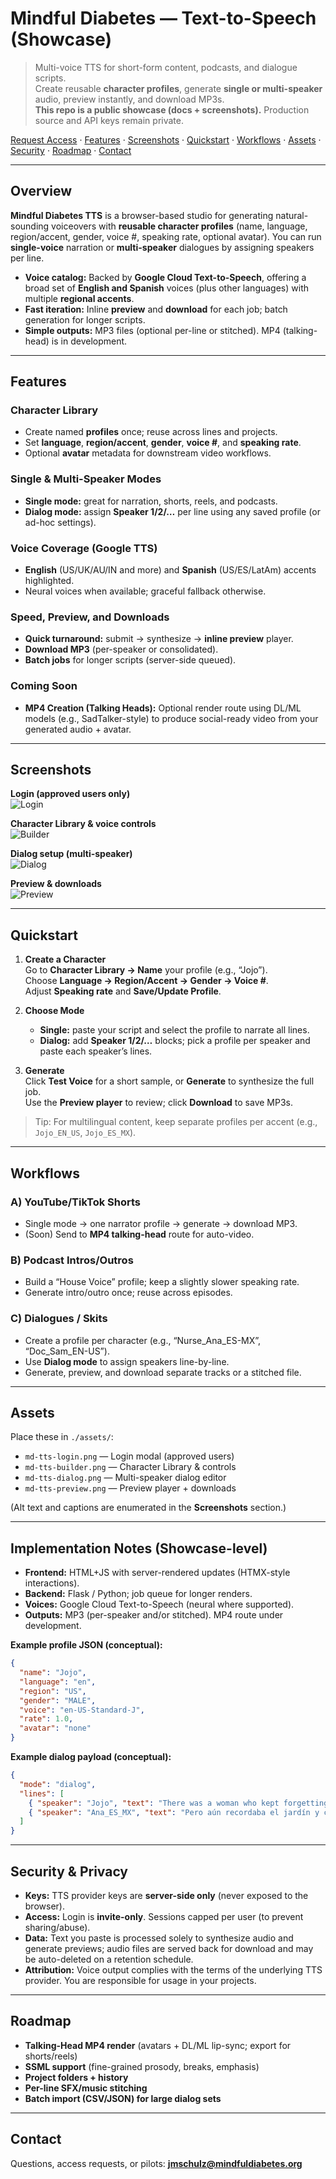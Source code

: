 # Mindful Diabetes — Text-to-Speech (Showcase)

> Multi-voice TTS for short-form content, podcasts, and dialogue scripts.  
> Create reusable **character profiles**, generate **single or multi-speaker** audio, preview instantly, and download MP3s.  
> **This repo is a public showcase (docs + screenshots).** Production source and API keys remain private.

[Request Access](mailto:joey@dksmithandco.com) · [Features](#features) · [Screenshots](#screenshots) · [Quickstart](#quickstart) · [Workflows](#workflows) · [Assets](#assets) · [Security](#security--privacy) · [Roadmap](#roadmap) · [Contact](#contact)

---

## Overview
**Mindful Diabetes TTS** is a browser-based studio for generating natural-sounding voiceovers with **reusable character profiles** (name, language, region/accent, gender, voice #, speaking rate, optional avatar). You can run **single-voice** narration or **multi-speaker** dialogues by assigning speakers per line.

- **Voice catalog:** Backed by **Google Cloud Text-to-Speech**, offering a broad set of **English and Spanish** voices (plus other languages) with multiple **regional accents**.
- **Fast iteration:** Inline **preview** and **download** for each job; batch generation for longer scripts.
- **Simple outputs:** MP3 files (optional per-line or stitched). MP4 (talking-head) is in development.

---

## Features

### Character Library
- Create named **profiles** once; reuse across lines and projects.
- Set **language**, **region/accent**, **gender**, **voice #**, and **speaking rate**.
- Optional **avatar** metadata for downstream video workflows.

### Single & Multi-Speaker Modes
- **Single mode:** great for narration, shorts, reels, and podcasts.
- **Dialog mode:** assign **Speaker 1/2/…** per line using any saved profile (or ad-hoc settings).

### Voice Coverage (Google TTS)
- **English** (US/UK/AU/IN and more) and **Spanish** (US/ES/LatAm) accents highlighted.
- Neural voices when available; graceful fallback otherwise.

### Speed, Preview, and Downloads
- **Quick turnaround:** submit → synthesize → **inline preview** player.
- **Download MP3** (per-speaker or consolidated).
- **Batch jobs** for longer scripts (server-side queued).

### Coming Soon
- **MP4 Creation (Talking Heads):** Optional render route using DL/ML models (e.g., SadTalker-style) to produce social-ready video from your generated audio + avatar.

---

## Screenshots

**Login (approved users only)**  
![Login](assets/md-tts-login.png)

**Character Library & voice controls**  
![Builder](assets/md-tts-builder.png)

**Dialog setup (multi-speaker)**  
![Dialog](assets/md-tts-dialog.png)

**Preview & downloads**  
![Preview](assets/md-tts-preview.png)


---

## Quickstart

1. **Create a Character**  
   Go to **Character Library → Name** your profile (e.g., “Jojo”).  
   Choose **Language → Region/Accent → Gender → Voice #**.  
   Adjust **Speaking rate** and **Save/Update Profile**.

2. **Choose Mode**  
   - **Single:** paste your script and select the profile to narrate all lines.  
   - **Dialog:** add **Speaker 1/2/…** blocks; pick a profile per speaker and paste each speaker’s lines.

3. **Generate**  
   Click **Test Voice** for a short sample, or **Generate** to synthesize the full job.  
   Use the **Preview player** to review; click **Download** to save MP3s.

> Tip: For multilingual content, keep separate profiles per accent (e.g., `Jojo_EN_US`, `Jojo_ES_MX`).

---

## Workflows

### A) YouTube/TikTok Shorts
- Single mode → one narrator profile → generate → download MP3.
- (Soon) Send to **MP4 talking-head** route for auto-video.

### B) Podcast Intros/Outros
- Build a “House Voice” profile; keep a slightly slower speaking rate.
- Generate intro/outro once; reuse across episodes.

### C) Dialogues / Skits
- Create a profile per character (e.g., “Nurse_Ana_ES-MX”, “Doc_Sam_EN-US”).
- Use **Dialog mode** to assign speakers line-by-line.
- Generate, preview, and download separate tracks or a stitched file.

---

## Assets
Place these in `./assets/`:

- `md-tts-login.png` — Login modal (approved users)
- `md-tts-builder.png` — Character Library & controls
- `md-tts-dialog.png` — Multi-speaker dialog editor
- `md-tts-preview.png` — Preview player + downloads

(Alt text and captions are enumerated in the **Screenshots** section.)

---

## Implementation Notes (Showcase-level)

- **Frontend:** HTML+JS with server-rendered updates (HTMX-style interactions).  
- **Backend:** Flask / Python; job queue for longer renders.  
- **Voices:** Google Cloud Text-to-Speech (neural where supported).  
- **Outputs:** MP3 (per-speaker and/or stitched). MP4 route under development.

**Example profile JSON (conceptual):**
```json
{
  "name": "Jojo",
  "language": "en",
  "region": "US",
  "gender": "MALE",
  "voice": "en-US-Standard-J",
  "rate": 1.0,
  "avatar": "none"
}
```

**Example dialog payload (conceptual):**
```json
{
  "mode": "dialog",
  "lines": [
    { "speaker": "Jojo", "text": "There was a woman who kept forgetting the sun." },
    { "speaker": "Ana_ES_MX", "text": "Pero aún recordaba el jardín y cada verano." }
  ]
}
```

---

## Security & Privacy
- **Keys:** TTS provider keys are **server-side only** (never exposed to the browser).  
- **Access:** Login is **invite-only**. Sessions capped per user (to prevent sharing/abuse).  
- **Data:** Text you paste is processed solely to synthesize audio and generate previews; audio files are served back for download and may be auto-deleted on a retention schedule.  
- **Attribution:** Voice output complies with the terms of the underlying TTS provider. You are responsible for usage in your projects.

---

## Roadmap
- **Talking-Head MP4 render** (avatars + DL/ML lip-sync; export for shorts/reels)  
- **SSML support** (fine-grained prosody, breaks, emphasis)  
- **Project folders + history**  
- **Per-line SFX/music stitching**  
- **Batch import (CSV/JSON) for large dialog sets**

---

## Contact
Questions, access requests, or pilots: **jmschulz@mindfuldiabetes.org**
